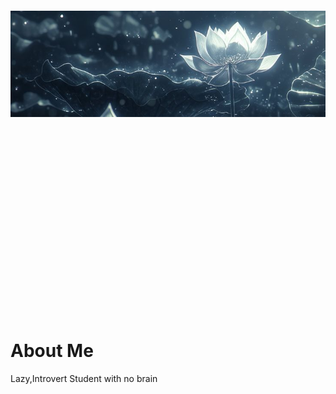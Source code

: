 <div align="center">
  <img src="img/kCkHROSi.jpeg" alt="Image" style="width: 100vw; height: 20vh; object-fit: contain; border-radius: 20px;" />
</div>

# About Me
Lazy,Introvert Student with no brain
